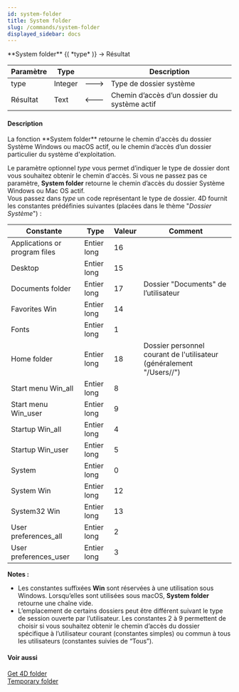 ```yaml
---
id: system-folder
title: System folder
slug: /commands/system-folder
displayed_sidebar: docs
---
```


<!--REF #_command_.System folder.Syntax-->**System folder** {( *type* )} -> Résultat<!-- END REF-->
<!--REF #_command_.System folder.Params-->
| Paramètre | Type |  | Description |
| --- | --- | --- | --- |
| type | Integer | &#x1F852; | Type de dossier système |
| Résultat | Text | &#x1F850; | Chemin d’accès d’un dossier du système actif |

<!-- END REF-->

#### Description 

<!--REF #_command_.System folder.Summary-->La fonction **System folder** retourne le chemin d'accès du dossier Système Windows ou macOS actif, ou le chemin d’accès d’un dossier particulier du système d'exploitation.<!-- END REF-->

Le paramètre optionnel *type* vous permet d’indiquer le type de dossier dont vous souhaitez obtenir le chemin d'accès. Si vous ne passez pas ce paramètre, **System folder** retourne le chemin d’accès du dossier Système Windows ou Mac OS actif.   
Vous passez dans *type* un code représentant le type de dossier. 4D fournit les constantes prédéfinies suivantes (placées dans le thème "*Dossier Système*") :

| Constante                     | Type        | Valeur | Comment                                                                               |
| ----------------------------- | ----------- | ------ | ------------------------------------------------------------------------------------- |
| Applications or program files | Entier long | 16     |                                                                                       |
| Desktop                       | Entier long | 15     |                                                                                       |
| Documents folder              | Entier long | 17     | Dossier "Documents" de l’utilisateur                                                  |
| Favorites Win                 | Entier long | 14     |                                                                                       |
| Fonts                         | Entier long | 1      |                                                                                       |
| Home folder                   | Entier long | 18     | Dossier personnel courant de l'utilisateur (généralement "/Users/<nom utilisateur>/") |
| Start menu Win\_all           | Entier long | 8      |                                                                                       |
| Start menu Win\_user          | Entier long | 9      |                                                                                       |
| Startup Win\_all              | Entier long | 4      |                                                                                       |
| Startup Win\_user             | Entier long | 5      |                                                                                       |
| System                        | Entier long | 0      |                                                                                       |
| System Win                    | Entier long | 12     |                                                                                       |
| System32 Win                  | Entier long | 13     |                                                                                       |
| User preferences\_all         | Entier long | 2      |                                                                                       |
| User preferences\_user        | Entier long | 3      |                                                                                       |

**Notes :**

* Les constantes suffixées **Win** sont réservées à une utilisation sous Windows. Lorsqu’elles sont utilisées sous macOS, **System folder** retourne une chaîne vide.
* L’emplacement de certains dossiers peut être différent suivant le type de session ouverte par l’utilisateur. Les constantes 2 à 9 permettent de choisir si vous souhaitez obtenir le chemin d’accès du dossier spécifique à l’utilisateur courant (constantes simples) ou commun à tous les utilisateurs (constantes suivies de “Tous”).

#### Voir aussi 

[Get 4D folder](get-4d-folder.md)  
[Temporary folder](temporary-folder.md)  
